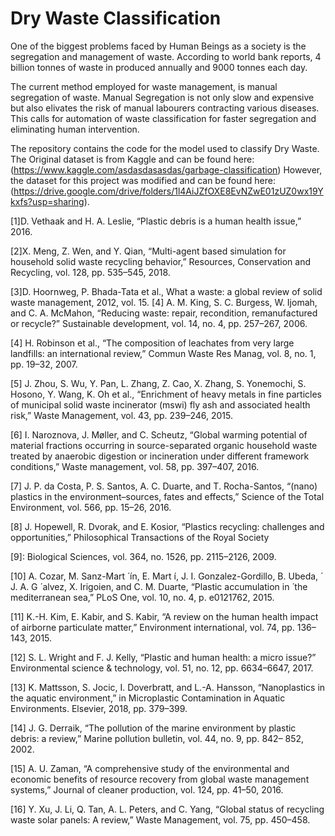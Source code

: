 # Dry Waste Classification
One of the biggest problems faced by Human Beings as a society is the segregation and management of waste. 
According to world bank reports, 4 billion tonnes of waste in produced annually and 9000 tonnes each day.

The current method employed for waste management, is manual segregation of waste. Manual Segregation is not only slow and expensive but also elivates the risk of manual labourers contracting various diseases.
This calls for automation of waste classification for faster segregation and eliminating human intervention.

The repository contains the code for the model used to classify Dry Waste.
The Original dataset is from Kaggle and can be found here: 
(https://www.kaggle.com/asdasdasasdas/garbage-classification)
However, the dataset for this project was modified and can be found here: (https://drive.google.com/drive/folders/1l4AiJZfOXE8EvNZwE01zUZ0wx19Ykxfs?usp=sharing). 

[1]D. Vethaak and H. A. Leslie, “Plastic debris is a human health
issue,” 2016.

[2]X. Meng, Z. Wen, and Y. Qian, “Multi-agent based simulation for household solid waste recycling behavior,” Resources, Conservation and Recycling, vol. 128, pp. 535–545, 2018.

[3]D. Hoornweg, P. Bhada-Tata et al., What a waste: a global review of solid waste management, 2012, vol. 15. [4] A. M. King, S. C. Burgess, W. Ijomah, and C. A. McMahon, “Reducing waste: repair, recondition, remanufactured or recycle?” Sustainable development, vol. 14, no. 4, pp. 257–267, 2006.

[4] H. Robinson et al., “The composition of leachates from very large landfills: an international review,” Commun Waste Res Manag, vol. 8, no. 1, pp. 19–32, 2007.

[5] J. Zhou, S. Wu, Y. Pan, L. Zhang, Z. Cao, X. Zhang, S. Yonemochi, S. Hosono, Y. Wang, K. Oh et al., “Enrichment of heavy metals in fine particles of municipal solid waste incinerator (mswi) fly ash and associated health risk,” Waste Management, vol. 43, pp. 239–246, 2015.

[6] I. Naroznova, J. Møller, and C. Scheutz, “Global warming potential of material fractions occurring in source-separated organic household waste treated by anaerobic digestion or incineration under different framework conditions,” Waste management, vol. 58, pp. 397–407, 2016.

[7] J. P. da Costa, P. S. Santos, A. C. Duarte, and T. Rocha-Santos, “(nano) plastics in the environment–sources, fates and effects,” Science of the Total Environment, vol. 566, pp. 15–26, 2016.

[8] J. Hopewell, R. Dvorak, and E. Kosior, “Plastics recycling: challenges and opportunities,” Philosophical Transactions of the Royal Society

[9]: Biological Sciences, vol. 364, no. 1526, pp. 2115–2126, 2009.

[10] A. Cozar, M. Sanz-Mart  ́  ́ın, E. Mart ́ı, J. I. Gonzalez-Gordillo, B. Ubeda,  ́ J. A. G  ́ alvez, X. Irigoien, and C. M. Duarte, “Plastic accumulation in  ́ the mediterranean sea,” PLoS One, vol. 10, no. 4, p. e0121762, 2015.

[11] K.-H. Kim, E. Kabir, and S. Kabir, “A review on the human health impact of airborne particulate matter,” Environment international, vol. 74, pp. 136–143, 2015. 

[12] S. L. Wright and F. J. Kelly, “Plastic and human health: a micro issue?” Environmental science & technology, vol. 51, no. 12, pp. 6634–6647, 2017.

[13] K. Mattsson, S. Jocic, I. Doverbratt, and L.-A. Hansson, “Nanoplastics in the aquatic environment,” in Microplastic Contamination in Aquatic Environments. Elsevier, 2018, pp. 379–399.

[14] J. G. Derraik, “The pollution of the marine environment by plastic debris: a review,” Marine pollution bulletin, vol. 44, no. 9, pp. 842– 852, 2002.

[15] A. U. Zaman, “A comprehensive study of the environmental and economic benefits of resource recovery from global waste management systems,” Journal of cleaner production, vol. 124, pp. 41–50, 2016.

[16] Y. Xu, J. Li, Q. Tan, A. L. Peters, and C. Yang, “Global status of recycling waste solar panels: A review,” Waste Management, vol. 75, pp. 450–458.

